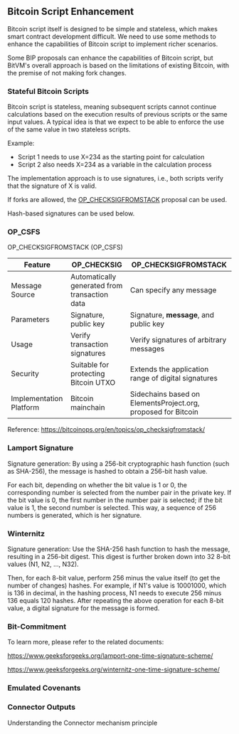 ## Bitcoin Script Enhancement

Bitcoin script itself is designed to be simple and stateless, which makes smart contract development difficult. We need to use some methods to enhance the capabilities of Bitcoin script to implement richer scenarios.

Some BIP proposals can enhance the capabilities of Bitcoin script, but BitVM's overall approach is based on the limitations of existing Bitcoin, with the premise of not making fork changes.

### Stateful Bitcoin Scripts

Bitcoin script is stateless, meaning subsequent scripts cannot continue calculations based on the execution results of previous scripts or the same input values. A typical idea is that we expect to be able to enforce the use of the same value in two stateless scripts.

Example:

- Script 1 needs to use X=234 as the starting point for calculation
- Script 2 also needs X=234 as a variable in the calculation process

The implementation approach is to use signatures, i.e., both scripts verify that the signature of X is valid.

If forks are allowed, the [OP_CHECKSIGFROMSTACK](https://bitcoinops.org/en/topics/op_checksigfromstack/) proposal can be used.

Hash-based signatures can be used below.

### OP_CSFS

OP_CHECKSIGFROMSTACK (OP_CSFS)

| **Feature**             | **OP_CHECKSIG**                               | **OP_CHECKSIGFROMSTACK**                                      |
| ----------------------- | --------------------------------------------- | ------------------------------------------------------------- |
| Message Source          | Automatically generated from transaction data | Can specify any message                                       |
| Parameters              | Signature, public key                         | Signature, **message**, and public key                        |
| Usage                   | Verify transaction signatures                 | Verify signatures of arbitrary messages                       |
| Security                | Suitable for protecting Bitcoin UTXO          | Extends the application range of digital signatures           |
| Implementation Platform | Bitcoin mainchain                             | Sidechains based on ElementsProject.org, proposed for Bitcoin |

Reference: https://bitcoinops.org/en/topics/op_checksigfromstack/

### Lamport Signature

Signature generation:
By using a 256-bit cryptographic hash function (such as SHA-256), the message is hashed to obtain a 256-bit hash value.

For each bit, depending on whether the bit value is 1 or 0, the corresponding number is selected from the number pair in the private key. If the bit value is 0, the first number in the number pair is selected; if the bit value is 1, the second number is selected. This way, a sequence of 256 numbers is generated, which is her signature.

### Winternitz

Signature generation:
Use the SHA-256 hash function to hash the message, resulting in a 256-bit digest. This digest is further broken down into 32 8-bit values (N1, N2, ..., N32).

Then, for each 8-bit value, perform 256 minus the value itself (to get the number of changes) hashes. For example, if N1's value is 10001000, which is 136 in decimal, in the hashing process, N1 needs to execute 256 minus 136 equals 120 hashes. After repeating the above operation for each 8-bit value, a digital signature for the message is formed.

### Bit-Commitment

To learn more, please refer to the related documents:

https://www.geeksforgeeks.org/lamport-one-time-signature-scheme/

https://www.geeksforgeeks.org/winternitz-one-time-signature-scheme/

### Emulated Covenants

### Connector Outputs

Understanding the Connector mechanism principle
